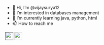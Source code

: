 - 👋 Hi, I’m @vijaysurya12
- 👀 I’m interested in databases management
- 🌱 I’m currently learning java, python, html
- 📫 How to reach me

<a href="">
  <img align="left" width="26px" src="https://www.vectorlogo.zone/logos/instagram/instagram-icon.svg" />
</a>

<a href="mailto:vijaysurya.dhalavai@gmail.com">
  <img align="left" width="26px" src="https://www.vectorlogo.zone/logos/gmail/gmail-icon.svg" />
</a>
